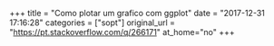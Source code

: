 +++
title = "Como plotar um grafico com ggplot"
date = "2017-12-31 17:16:28"
categories = ["sopt"]
original_url = "https://pt.stackoverflow.com/q/266171"
at_home="no"
+++

